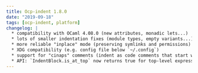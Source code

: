```yaml
---
title: Ocp-indent 1.8.0
date: "2019-09-18"
tags: [ocp-indent, platform]
changelog: |
  * compatibility with OCaml 4.08.0 (new attributes, monadic lets...)
  * lots of smaller indentation fixes (module types, empty variants...)
  * more reliable "inplace" mode (preserving symlinks and permissions)
  * XDG compatibility (e.g. config file below `~/.config`)
  * support for "cinaps" comments (indent as code comments that start with `(*$`)
  * API: `IndentBlock.is_at_top` now returns true for top-level expressions
---
```


